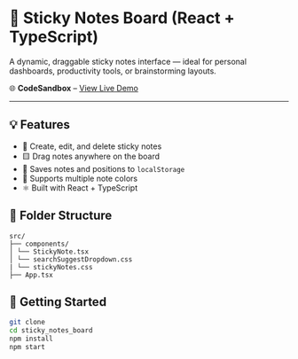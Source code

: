 # 📌 Sticky Notes Board (React + TypeScript)

A dynamic, draggable sticky notes interface — ideal for personal dashboards, productivity tools, or brainstorming layouts.

🌐 **CodeSandbox** – [View Live Demo](https://codesandbox.io/p/github/yourusername/sticky_notes_board/main?import=true)

---

## 💡 Features

- 📝 Create, edit, and delete sticky notes
- 🟨 Drag notes anywhere on the board
- 💾 Saves notes and positions to `localStorage`
- 🎨 Supports multiple note colors
- ⚛️ Built with React + TypeScript

## 📁 Folder Structure

```
src/
├── components/
│ └── StickyNote.tsx
│ └── searchSuggestDropdown.css
| └── stickyNotes.css
├── App.tsx

```

## 🚀 Getting Started

```bash
git clone
cd sticky_notes_board
npm install
npm start
```
